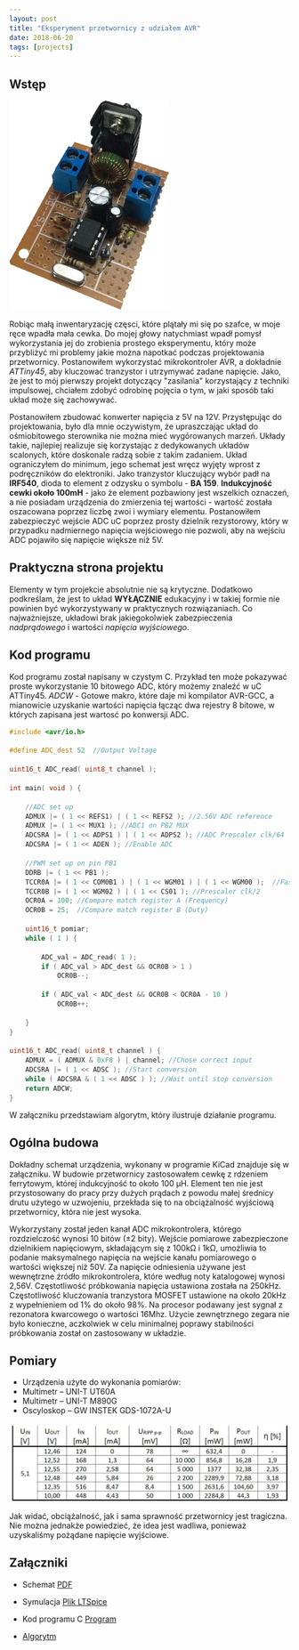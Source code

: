 ```yaml
---
layout: post
title: "Eksperyment przetwornicy z udziałem AVR"
date: 2018-06-20
tags: [projects]
---
```

## Wstęp
![](/images/przetwornica/uklad.png)

Robiąc małą inwentaryzację częsci, które plątały mi się po szafce, w moje ręce wpadła mała cewka. Do mojej głowy natychmiast wpadł pomysł wykorzystania jej do zrobienia prostego eksperymentu, który może przybliżyć mi problemy jakie można napotkać podczas projektowania przetwornicy. Postanowiłem wykorzystać mikrokontroler AVR, a dokładnie _ATTiny45_, aby kluczować tranzystor i utrzymywać zadane napięcie. Jako, że jest to mój pierwszy projekt dotyczący "zasilania" korzystający z techniki impulsowej, chciałem zdobyć odrobinę pojęcia o tym, w jaki sposób taki układ może się zachowywać.

Postanowiłem zbudować konwerter napięcia z 5V na 12V. Przystępując do projektowania, było dla mnie oczywistym, że upraszczając układ do ośmiobitowego sterownika nie można mieć wygórowanych marzeń. Układy takie, najlepiej realizuje się korzystając z dedykowanych układów scalonych, które doskonale radzą sobie z takim zadaniem.
Układ ograniczyłem do minimum, jego schemat jest wręcz wyjęty wprost z podręczników do elektroniki. Jako tranzystor kluczujący wybór padł na **IRF540**, dioda to element z odzysku o symbolu - **BA 159**. **Indukcyjność cewki około 100mH** - jako że element pozbawiony jest wszelkich oznaczeń, a nie posiadam urządzenia do zmierzenia tej wartości - wartość została oszacowana poprzez liczbę zwoi i wymiary elementu. Postanowiłem zabezpieczyć wejście ADC uC poprzez prosty dzielnik rezystorowy, który w przypadku nadmiernego napięcia wejściowego nie pozwoli, aby na wejściu ADC pojawiło się napięcie większe niż 5V.

## Praktyczna strona projektu
Elementy w tym projekcie absolutnie nie są krytyczne. Dodatkowo podkreślam, że jest to układ **WYŁĄCZNIE** edukacyjny i w takiej formie nie powinien być wykorzystywany w praktycznych rozwiązaniach. Co najważniejsze, układowi brak jakiegokolwiek zabezpieczenia _nadprądowego_ i wartości _napięcia wyjściowego_.

## Kod programu
Kod programu został napisany w czystym C. Przykład ten może pokazywać proste wykorzystanie 10 bitowego ADC, który możemy znaleźć w uC ATTiny45. _ADCW_ - Gotowe makro, które daje mi kompilator AVR-GCC, a mianowicie uzyskanie wartości napięcia łącząc dwa rejestry 8 bitowe, w których zapisana jest wartosć po konwersji ADC.
```C
#include <avr/io.h>

#define ADC_dest 52  //Output Voltage

uint16_t ADC_read( uint8_t channel );

int main( void ) {

    //ADC set up
    ADMUX |= ( 1 << REFS1) | ( 1 << REFS2 ); //2.56V ADC reference
    ADMUX |= ( 1 << MUX1 ); //ADC1 on PB2 MUX
    ADCSRA |= ( 1 << ADPS1 ) | ( 1 << ADPS2 ); //ADC Prescaler clk/64
    ADCSRA |= ( 1 << ADEN ); //Enable ADC

    //PWM set up on pin PB1
    DDRB |= ( 1 << PB1 );
    TCCR0A |= ( 1 << COM0B1 ) | ( 1 << WGM01 ) | ( 1 << WGM00 );  //Fast PWM Mode on pin PB1
    TCCR0B |= ( 1 << WGM02 ) | ( 1 << CS01 ); //Prescaler clk/2
    OCR0A = 100; //Compare match register A (Frequency)
    OCR0B = 25;  //Compare match register B (Duty)

    uint16_t pomiar;
    while ( 1 ) {

        ADC_val = ADC_read( 1 );
        if ( ADC_val > ADC_dest && OCR0B > 1 )
            OCR0B--;

        if ( ADC_val < ADC_dest && OCR0B < OCR0A - 10 )
            OCR0B++;

    }
}

uint16_t ADC_read( uint8_t channel ) {
    ADMUX = ( ADMUX & 0xF8 ) | channel; //Chose correct input
    ADCSRA |= ( 1 << ADSC ); //Start conversion
    while ( ADCSRA & ( 1 << ADSC ) ); //Wait until stop conversion
    return ADCW;
}

```
W załączniku przedstawiam algorytm, który ilustruje działanie programu.


## Ogólna budowa
Dokładny schemat urządzenia, wykonany w programie KiCad znajduje się w załączniku. W budowie przetwornicy zastosowałem cewkę z rdzeniem ferrytowym, której indukcyjność to około 100 μH. Element ten nie jest przystosowany do pracy przy dużych prądach z powodu małej średnicy drutu użytego w uzwojeniu, przekłada się to na obciążalność wyjściową przetwornicy, która nie jest wysoka.

Wykorzystany został jeden kanał ADC mikrokontrolera, którego rozdzielczość wynosi 10 bitów (±2 bity). Wejście pomiarowe zabezpieczone dzielnikiem napięciowym, składającym się z 100kΩ  i 1kΩ, umożliwia to podanie maksymalnego napięcia na wejście kanału pomiarowego o wartości większej niż 50V. Za napięcie odniesienia używane jest wewnętrzne źródło mikrokontrolera, które według noty katalogowej wynosi 2,56V. Częstotliwość próbkowania napięcia ustawiona została na 250kHz. Częstotliwość kluczowania tranzystora MOSFET ustawione na około 20kHz z wypełnieniem od 1% do około 98%. Na procesor podawany jest sygnał z rezonatora kwarcowego o wartości 16Mhz. Użycie zewnętrznego zegara nie było konieczne, aczkolwiek w celu minimalnej poprawy stabilności próbkowania został on zastosowany w układzie.

## Pomiary
- Urządzenia użyte do wykonania pomiarów:
- Multimetr – UNI-T UT60A
- Multimetr – UNI-T M890G
- Oscyloskop – GW INSTEK GDS-1072A-U

![](/images/przetwornica/tabela.jpg)

Jak widać, obciążalność, jak i sama sprawność przetwornicy jest tragiczna. Nie można jednakże powiedzieć, że idea jest wadliwa, ponieważ uzyskaliśmy pożądane napięcie wyjściowe.

## Załączniki
- Schemat [PDF][a6d5ede6]
- Symulacja [Plik LTSpice][fca5c106]
- Kod programu C [Program][7968bcce]
- [Algorytm][99498e14]

  [a6d5ede6]: http://myalski.co.uk/attachments/avrprzetwornica/schemat.pdf "PDF"
  [fca5c106]: http://myalski.co.uk/attachments/avrprzetwornica/symulacja.asc "Plik LTSpice"
  [7968bcce]: http://myalski.co.uk/attachments/avrprzetwornica/kod.c "Program"
  [99498e14]: http://myalski.co.uk/attachments/avrprzetwornica/diagram.png "Algorytm"
